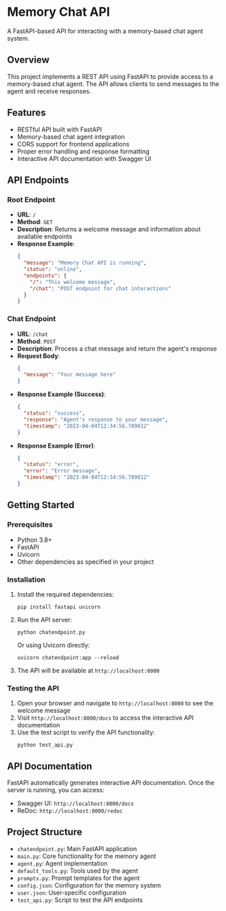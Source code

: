 # Memory Chat API

A FastAPI-based API for interacting with a memory-based chat agent system.

## Overview

This project implements a REST API using FastAPI to provide access to a memory-based chat agent. The API allows clients to send messages to the agent and receive responses.

## Features

- RESTful API built with FastAPI
- Memory-based chat agent integration
- CORS support for frontend applications
- Proper error handling and response formatting
- Interactive API documentation with Swagger UI

## API Endpoints

### Root Endpoint

- **URL**: `/`
- **Method**: `GET`
- **Description**: Returns a welcome message and information about available endpoints
- **Response Example**:
  ```json
  {
    "message": "Memory Chat API is running",
    "status": "online",
    "endpoints": {
      "/": "This welcome message",
      "/chat": "POST endpoint for chat interactions"
    }
  }
  ```

### Chat Endpoint

- **URL**: `/chat`
- **Method**: `POST`
- **Description**: Process a chat message and return the agent's response
- **Request Body**:
  ```json
  {
    "message": "Your message here"
  }
  ```
- **Response Example (Success)**:
  ```json
  {
    "status": "success",
    "response": "Agent's response to your message",
    "timestamp": "2023-04-04T12:34:56.789012"
  }
  ```
- **Response Example (Error)**:
  ```json
  {
    "status": "error",
    "error": "Error message",
    "timestamp": "2023-04-04T12:34:56.789012"
  }
  ```

## Getting Started

### Prerequisites

- Python 3.8+
- FastAPI
- Uvicorn
- Other dependencies as specified in your project

### Installation

1. Install the required dependencies:
   ```
   pip install fastapi uvicorn
   ```

2. Run the API server:
   ```
   python chatendpoint.py
   ```

   Or using Uvicorn directly:
   ```
   uvicorn chatendpoint:app --reload
   ```

3. The API will be available at `http://localhost:8000`

### Testing the API

1. Open your browser and navigate to `http://localhost:8000` to see the welcome message
2. Visit `http://localhost:8000/docs` to access the interactive API documentation
3. Use the test script to verify the API functionality:
   ```
   python test_api.py
   ```

## API Documentation

FastAPI automatically generates interactive API documentation. Once the server is running, you can access:

- Swagger UI: `http://localhost:8000/docs`
- ReDoc: `http://localhost:8000/redoc`

## Project Structure

- `chatendpoint.py`: Main FastAPI application
- `main.py`: Core functionality for the memory agent
- `agent.py`: Agent implementation
- `default_tools.py`: Tools used by the agent
- `prompts.py`: Prompt templates for the agent
- `config.json`: Configuration for the memory system
- `user.json`: User-specific configuration
- `test_api.py`: Script to test the API endpoints
